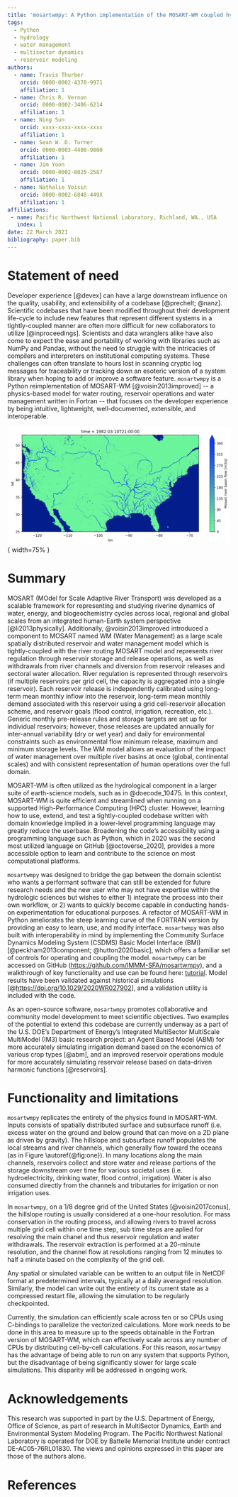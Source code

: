 ```yaml
---
title: 'mosartwmpy: A Python implementation of the MOSART-WM coupled hydrologic routing and water management model'
tags:
  - Python
  - hydrology
  - water management
  - multisector dynamics
  - reservoir modeling
authors:
  - name: Travis Thurber
    orcid: 0000-0002-4370-9971
    affiliation: 1
  - name: Chris R. Vernon
    orcid: 0000-0002-3406-6214
    affiliation: 1
  - name: Ning Sun
    orcid: xxxx-xxxx-xxxx-xxxx
    affiliation: 1
  - name: Sean W. D. Turner
    orcid: 0000-0003-4400-9800
    affiliation: 1
  - name: Jim Yoon
    orcid: 0000-0002-8025-2587
    affiliation: 1
  - name: Nathalie Voisin
    orcid: 0000-0002-6848-449X
    affiliation: 1
affiliations:
 - name: Pacific Northwest National Laboratory, Richland, WA., USA
   index: 1
date: 22 March 2021
bibliography: paper.bib
---
```


# Statement of need
Developer experience [@devex] can have a large downstream influence on the quality, usability, and extensibility of a codebase [@prechelt; @nanz]. Scientific codebases that have been modified throughout their development life-cycle to include new features that represent different systems in a tightly-coupled manner are often more difficult for new collaborators to utilize [@inproceedings]. Scientists and data wranglers alike have also come to expect the ease and portability of working with libraries such as NumPy and Pandas, without the need to struggle with the intricacies of compilers and interpreters on institutional computing systems. These challenges can often translate to hours lost in scanning cryptic log messages for traceability or tracking down an esoteric version of a system library when hoping to add or improve a software feature. `mosartwmpy` is a Python reimplementation of MOSART-WM [@voisin2013improved] -- a physics-based model for water routing, reservoir operations and water management written in Fortran -- that focuses on the developer experience by being intuitive, lightweight, well-documented, extensible, and interoperable.

![River basin flow as output from `mosartwmpy`.\label{fig:one}](figure_1.png){ width=75% }

# Summary
MOSART (MOdel for Scale Adaptive River Transport) was developed as a scalable framework for representing and studying riverine dynamics of water, energy, and biogeochemistry cycles across local, regional and global scales from an integrated human-Earth system perspective [@li2013physically]. Additionally, @voisin2013improved introduced a component to MOSART named WM (Water Management) as a large scale spatially distributed reservoir and water management model which is tightly-coupled with the river routing MOSART model and represents river regulation through reservoir storage and release operations, as well as withdrawals from river channels and diversion from reservoir releases and sectoral water allocation. River regulation is represented through reservoirs (if multiple reservoirs per grid cell, the capacity is aggregated into a single reservoir). Each reservoir release is independently calibrated using long-term mean monthly inflow into the reservoir, long-term mean monthly demand associated with this reservoir using a grid cell-reservoir allocation scheme, and reservoir goals (flood control, irrigation, recreation, etc.). Generic monthly pre-release rules and storage targets are set up for individual reservoirs; however, those releases are updated annually for inter-annual variability (dry or wet year) and daily for environmental constraints such as environmental flow minimum release, maximum and minimum storage levels. The WM model allows an evaluation of the impact of water management over multiple river basins at once (global, continental scales) and with consistent representation of human operations over the full domain.

MOSART-WM is often utilized as the hydrological component in a larger suite of earth-science models, such as in @doecode_10475. In this context, MOSART-WM is quite efficient and streamlined when running on a supported High-Performance Computing (HPC) cluster. However, learning how to use, extend, and test a tightly-coupled codebase written with domain knowledge implied in a lower-level programming language may greatly reduce the userbase. Broadening the code’s accessibility using a programming language such as Python, which in 2020 was the second most utilized language on GitHub [@octoverse_2020], provides a more accessible option to learn and contribute to the science on most computational platforms.

`mosartwmpy` was designed to bridge the gap between the domain scientist who wants a performant software that can still be extended for future research needs and the new user who may not have expertise within the hydrologic sciences but wishes to either 1) integrate the process into their own workflow, or 2) wants to quickly become capable in conducting hands-on experimentation for educational purposes. A refactor of MOSART-WM in Python ameliorates the steep learning curve of the FORTRAN version by providing an easy to learn, use, and modify interface. `mosartwmpy` was also built with interoperability in mind by implementing the Community Surface Dynamics Modeling System (CSDMS) Basic Model Interface (BMI) [@peckham2013component; @hutton2020basic], which offers a familiar set of controls for operating and coupling the model. `mosartwmpy` can be accessed on GitHub (https://github.com/IMMM-SFA/mosartwmpy), and a walkthrough of key functionality and use can be found here: [tutorial](https://mosartwmpy.readthedocs.io/en/latest/). Model results have been validated against historical simulations [@https://doi.org/10.1029/2020WR027902], and a validation utility is included with the code.

As an open-source software, `mosartwmpy` promotes collaborative and community model development to meet scientific objectives. Two examples of the potential to extend this codebase are currently underway as a part of the U.S. DOE’s Department of Energy’s Integrated MultiSector MultiScale MultiModel (IM3) basic research project: an Agent Based Model (ABM) for more accurately simulating irrigation demand based on the economics of various crop types [@abm], and an improved reservoir operations module for more accurately simulating reservoir release based on data-driven harmonic functions [@reservoirs].

# Functionality and limitations
`mosartwmpy` replicates the entirety of the physics found in MOSART-WM. Inputs consists of spatially distributed surface and subsurface runoff (i.e. excess water on the ground and below ground that can move on a 2D plane as driven by gravity). The hillslope and subsurface runoff populates the local streams and river channels, which generally flow toward the oceans (as in Figure \autoref{@fig:one}). In many locations along the main channels, reservoirs collect and store water and release portions of the storage downstream over time for various societal uses (i.e. hydroelectricity, drinking water, flood control, irrigation). Water is also consumed directly from the channels and tributaries for irrigation or non irrigation uses.

In `mosartwmpy`, on a 1/8 degree grid of the United States [@voisin2017conus], the hillslope routing is usually considered at a one-hour resolution. For mass conservation in the routing process, and allowing rivers to travel across multiple grid cell within one time step, sub time steps are aplied for resolving the main chanel and thus reservoir regulation and water withdrawals. The reservoir extraction is performed at a 20-minute resolution, and the channel flow at resolutions ranging from 12 minutes to half a minute based on the complexity of the grid cell.

Any spatial or simulated variable can be written to an output file in NetCDF format at predetermined intervals, typically at a daily averaged resolution. Similarly, the model can write out the entirety of its current state as a compressed restart file, allowing the simulation to be regularly checkpointed.

Currently, the simulation can efficiently scale across ten or so CPUs using C-bindings to parallelize the vectorized calculations. More work needs to be done in this area to measure up to the speeds obtainable in the Fortran version of MOSART-WM, which can effectively scale across any number of CPUs by distributing cell-by-cell calculations. For this reason, `mosartwmpy` has the advantage of being able to run on any system that supports Python, but the disadvantage of being significantly slower for large scale simulations. This disparity will be addressed in ongoing work.

# Acknowledgements
This research was supported in part by the U.S. Department of Energy, Office of Science, as part of research in MultiSector Dynamics, Earth and Environmental System Modeling Program. The Pacific Northwest National Laboratory is operated for DOE by Battelle Memorial Institute under contract DE-AC05-76RL01830. The views and opinions expressed in this paper are those of the authors alone.

# References
